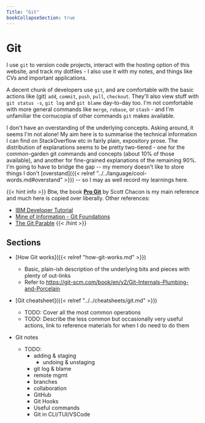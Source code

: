```yaml
---
Title: "Git"
bookCollapseSection: true
---
```


# Git

I use `git` to version code projects, interact with the hosting option of this website, and track my dotfiles - I also use it with my notes, and things like CVs and important applications.

A decent chunk of developers use `git`, and are comfortable with the basic actions like (git) `add`, `commit`, `push`, `pull`, `checkout`. They'll also view stuff with `git status -s`, `git log` and `git blame` day-to-day too. I'm not comfortable with more general commands like `merge`, `rebase`, or `stash` - and I'm unfamiliar the cornucopia of other commands `git` makes available. 

I don't have an overstanding of the underlying concepts. Asking around, it seems I'm not alone! My aim here is to summarise the technical information I can find on StackOverflow etc in fairly plain, expository prose. The distribution of explanations seems to be pretty two-tiered - one for the common-garden git commands and concepts (about 10% of those available), and another for fine-grained explanations of the remaining 90%. I'm going to have to bridge the gap -- my memory doesn't like to store things I don't [overstand]({{< relref "../../language/cool-words.md#overstand" >}}) -- so I may as well record my learnings here.

{{< hint info >}}
Btw, the book [**Pro Git**](https://git-scm.com/book/en/v2) by Scott Chacon is my main reference and much here is copied over liberally. Other references:
- [IBM Developer Tutorial](https://developer.ibm.com/technologies/web-development/tutorials/d-learn-workings-git/)
- [Mine of Information - Git Foundations](http://moi.vonos.net/programming/git-foundations/)
- [The Git Parable](https://tom.preston-werner.com/2009/05/19/the-git-parable.html)
{{< /hint >}}

## Sections

- [How Git works]({{< relref "how-git-works.md" >}})
  - Basic, plain-ish description of the underlying bits and pieces with plenty of out-links
  - Refer to https://git-scm.com/book/en/v2/Git-Internals-Plumbing-and-Porcelain

- [Git cheatsheet]({{< relref "../../cheatsheets/git.md" >}})
  - TODO: Cover all the most common operations
  - TODO: Describe the less common but occasionally very useful actions, link to reference materials for when I do need to do them

- Git notes
  - TODO:
    - adding & staging
      - undoing & unstaging
    - git log & blame
    - remote mgmt
    - branches
    - collaboration
    - GitHub
    - Git Hooks
    - Useful commands
    - Git in CLI/TUI/VSCode
